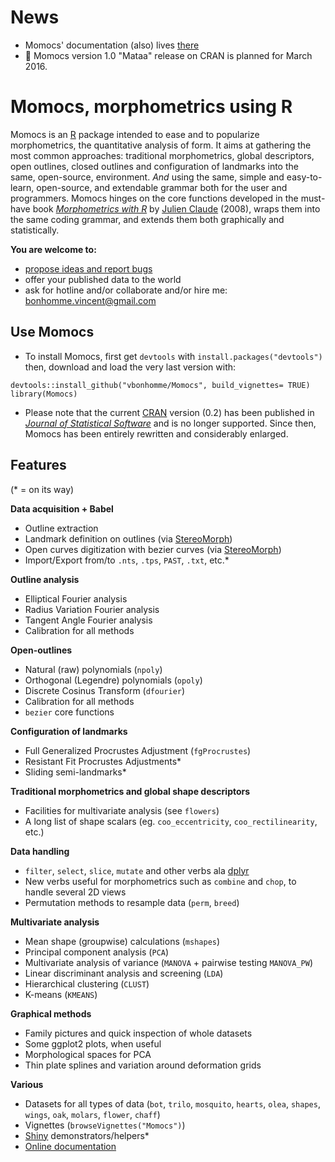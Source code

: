 <!--[![Travis-CI Build Status](https://travis-ci.org/vbonhomme/Momocs.svg?branch=master)](https://travis-ci.org/vbonhomme/Momocs)-->

News
======
* Momocs' documentation (also) lives [there](http://vbonhomme.github.io/Momocs/)
* :moyai: Momocs version 1.0 "Mataa" release on CRAN is planned for March 2016.

Momocs, morphometrics using R
======


Momocs is an [R](http://cran.r-project.org/) package intended to ease and to popularize morphometrics, the quantitative analysis of form. It aims at gathering the most common approaches: traditional morphometrics, global descriptors, open outlines, closed outlines and configuration of landmarks into the same, open-source, environment. _And_ using the same, simple and easy-to-learn, open-source, and extendable grammar both for the user and programmers. Momocs hinges on the core functions developed in the must-have book _[Morphometrics with R](http://www.springer.com/statistics/life+sciences,+medicine+%26+health/book/978-0-387-77789-4)_ by [Julien Claude](http://www.isem.univ-montp2.fr/recherche/equipes/biologie-du-developpement-et-evolution/personnel/claude-julien/) (2008), wraps them into the same coding grammar, and extends them both graphically and statistically.

__You are welcome to:__
* [propose ideas and report bugs](https://github.com/vbonhomme/Momocs/issues)
* offer your published data to the world
* ask for hotline and/or collaborate and/or hire me: bonhomme.vincent@gmail.com

Use Momocs
--------
* To install Momocs, first get `devtools` with `install.packages("devtools")` then, download and load the very last version with:
```
devtools::install_github("vbonhomme/Momocs", build_vignettes= TRUE)
library(Momocs)
````
* Please note that the current [CRAN](http://cran.r-project.org/package=Momocs) version (0.2) has been published in [_Journal of Statistical Software_](http://www.jstatsoft.org/v56/i13/paper) and is no longer supported. Since then, Momocs has been entirely rewritten and considerably enlarged.

Features
--------
(* = on its way)

__Data acquisition + Babel__
* Outline extraction
* Landmark definition on outlines (via [StereoMorph](https://github.com/aaronolsen/StereoMorph))
* Open curves digitization with bezier curves (via [StereoMorph](https://github.com/aaronolsen/StereoMorph))
* Import/Export from/to `.nts`, `.tps`, `PAST`, `.txt`, etc.*

__Outline analysis__
* Elliptical Fourier analysis
* Radius Variation Fourier analysis
* Tangent Angle Fourier analysis
* Calibration for all methods

__Open-outlines__
* Natural (raw) polynomials (`npoly`)
* Orthogonal (Legendre) polynomials (`opoly`)
* Discrete Cosinus Transform (`dfourier`)
* Calibration for all methods
* `bezier` core functions

__Configuration of landmarks__
* Full Generalized Procrustes Adjustment (`fgProcrustes`)
* Resistant Fit Procrustes Adjustments*
* Sliding semi-landmarks*

__Traditional morphometrics and global shape descriptors__
* Facilities for multivariate analysis (see `flowers`)
* A long list of shape scalars (eg. `coo_eccentricity`, `coo_rectilinearity`, etc.)

__Data handling__
* `filter`, `select`, `slice`, `mutate` and other verbs ala [dplyr](https://github.com/hadley/dplyr/)
* New verbs useful for morphometrics such as `combine` and `chop`, to handle several 2D views
* Permutation methods to resample data (`perm`, `breed`)
 
__Multivariate analysis__
* Mean shape (groupwise) calculations (`mshapes`)
* Principal component analysis (`PCA`)
* Multivariate analysis of variance (`MANOVA` + pairwise testing `MANOVA_PW`)
* Linear discriminant analysis and screening (`LDA`)
* Hierarchical clustering (`CLUST`)
* K-means (`KMEANS`)

__Graphical methods__
* Family pictures and quick inspection of whole datasets
* Some ggplot2 plots, when useful
* Morphological spaces for PCA
* Thin plate splines and variation around deformation grids

__Various__
* Datasets for all types of data (`bot`, `trilo`, `mosquito`, `hearts`, `olea`, `shapes`, `wings`, `oak`, `molars`, `flower`, `chaff`)
* Vignettes (`browseVignettes("Momocs")`)
* [Shiny](http://shiny.rstudio.com/) demonstrators/helpers*
* [Online documentation](http://vbonhomme.github.io/Momocs/)

<!--
Architecture
-------------
Here is a scheme of the Momocs' architecture:
![Momocs functionnal architecture](https://github.com/vbonhomme/Momocs-vignette/blob/master/vignettes/MomocsArch.png)

-->
